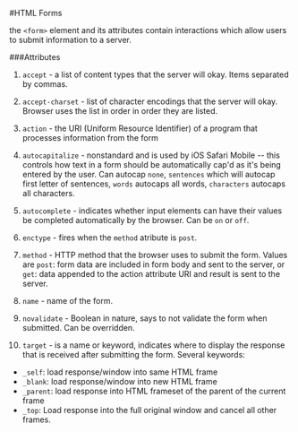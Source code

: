 #HTML Forms

the ``<form>`` element and its attributes contain interactions which allow
users to submit information to a server.

###Attributes

1) ``accept`` - a list of content types that the server will okay. Items separated by commas.

2) ``accept-charset`` - list of character encodings that the server will okay. Browser uses
the list in order in order they are listed.

3) ``action`` - the URI (Uniform Resource Identifier) of a program that processes information
from the form

4) ``autocapitalize`` - nonstandard and is used by iOS Safari Mobile -- this controls how text in a form
should be automatically cap'd as it's being entered by the user. Can autocap ``none``, ``sentences`` which
will autocap first letter of sentences, ``words`` autocaps all words, ``characters`` autocaps all characters.

5) ``autocomplete`` - indicates whether input elements can have their values be completed automatically by the browser. Can be ``on`` or ``off``.

6) ``enctype`` - fires when the ``method`` atribute is ``post``.

7) ``method`` - HTTP method that the browser uses to submit the form. Values are ``post``: form data are included in form body and sent to the server,  or ``get``: data appended to the action attribute URI and result is sent to the server.

8) ``name`` - name of the form.

9) ``novalidate`` - Boolean in nature, says to not validate the form when submitted. Can be overridden.

10) ``target`` - is a name or keyword, indicates where to display the response that is received after submitting the form. Several keywords:
  * ``_self``: load response/window into same HTML frame
  * ``_blank``: load response/window into new HTML frame
  * ``_parent``: load response into HTML frameset of the parent of the current frame
  * ``_top``: Load response into the full original window and cancel all other frames. 
